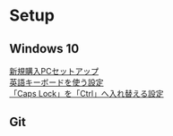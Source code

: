# Setup

## Windows 10

[新規購入PCセットアップ](windows10-new-pc-setup.md)  
[英語キーボードを使う設定](windows10-keyboard-us.md)  
[「Caps Lock」を「Ctrl」へ入れ替える設定](windows10-capslock-ctrl.md)

## Git

